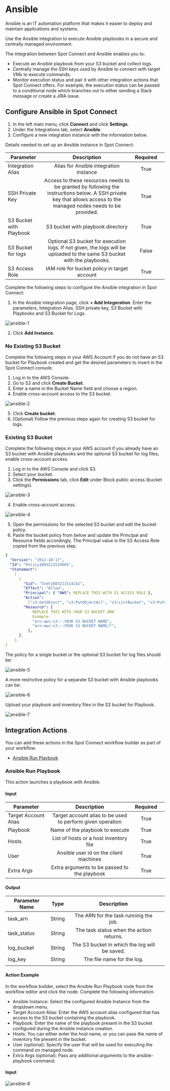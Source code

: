 # Ansible

Ansible is an IT automation platform that makes it easier to deploy and maintain applications and systems.

Use the Ansible integration to execute Ansible playbooks in a secure and centrally managed environment.

The integration between Spot Connect and Ansible enables you to:

- Execute an Ansible playbook from your S3 bucket and collect logs.
- Centrally manage the SSH keys used by Ansible to connect with target VMs to execute commands.
- Monitor execution status and pair it with other integration actions that Spot Connect offers. For example, the execution status can be passed to a conditional node which branches out to either sending a Slack message or create a JIRA issue.

## Configure Ansible in Spot Connect

1. In the left main menu, click **Connect** and click **Settings**.
2. Under the Integrations tab, select **Ansible**.
3. Configure a new integration instance with the information below.

Details needed to set up an Ansible instance in Spot Connect:

| Parameter               |                                                                            Description                                                                             | Required |     |
| ----------------------- | :----------------------------------------------------------------------------------------------------------------------------------------------------------------: | :------: | --- |
| Integration Alias       |                                                               Alias for Ansible integration instance                                                               |   True   |     |
| SSH Private Key         | Access to these resources needs to be granted by following the instructions below. A SSH private key that allows access to the managed nodes needs to be provided. |   True   |     |
| S3 Bucket with Playbook |                                                                 S3 bucket with playbook directory                                                                  |   True   |     |
| S3 Bucket for logs      |                      Optional S3 bucket for execution logs. If not given, the logs will be uploaded to the same S3 bucket with the playbooks.                      |  False   |     |
| S3 Access Role          |                                                            IAM role for bucket policy in target account                                                            |   True   |     |

Complete the following steps to configure the Ansible integration in Spot Connect:

1. In the Ansible integration page, click **+ Add Integeration**. Enter the parameters, Integration Alias, SSH private key, S3 Bucket with Playbooks and S3 Bucket for Logs.

![ansible-1](https://github.com/spotinst/help/assets/106514736/5a204e0c-451a-4399-94bc-c5659dfb19e5)

2. Click **Add Instance**.

### No Existing S3 Bucket

Complete the following steps in your AWS Account if you do not have an S3 bucket for Playbook created and get the desired parameters to insert in the Spot Connect console.

1. Log in to the AWS Console.
2. Go to S3 and click **Create Bucket**.
3. Enter a name in the Bucket Name field and choose a region.
4. Enable cross-account access to the S3 bucket.

![ansible-2](https://github.com/spotinst/help/assets/106514736/19aadd95-98d6-4b13-ba16-8cafae6dc1ba)

5. Click **Create bucket**.
6. (Optional) Follow the previous steps again for creating S3 bucket for logs.

### Existing S3 Bucket

Complete the following steps in your AWS account if you already have an S3 bucket with Ansible playbooks and the optional S3 bucket for log files, enable cross-account access.

1. Log in to the AWS Console and click S3.
2. Select your bucket.
3. Click the **Permissions** tab, click **Edit** under Block public access (bucket settings).

![ansible-3](https://github.com/spotinst/help/assets/106514736/b06bb697-27c4-40ce-b7a3-ebcced5f5cdc)

4. Enable cross-account access.

![ansible-4](https://github.com/spotinst/help/assets/106514736/06c62824-668d-4349-b3fc-1c1a89461024)

5. Open the permissions for the selected S3 bucket and edit the bucket policy.
6. Paste the bucket policy from below and update the Principal and Resource fields accordingly. The Principal value is the S3 Access Role copied from the previous step.

```yaml
{
  "Version": "2012-10-17",
  "Id": "Policy1603211524665",
  "Statement":
    [
      {
        "Sid": "Stmt1603211514142",
        "Effect": "Allow",
        "Principal": { "AWS": REPLACE THIS WITH S3 ACCESS ROLE },
        "Action":
          ["s3:GetObject", "s3:PutObjectAcl", "s3:ListBucket", "s3:PutObject"],
        "Resource": [
            REPLACE THIS WITH YOUR S3 BUCKET ARN
            Example-
            "arn:aws:s3:::YOUR S3 BUCKET NAME",
            "arn:aws:s3:::YOUR S3 BUCKET NAME/*",
          ],
      },
    ],
}
```

The policy for a single bucket or the optional S3 bucket for log files should be:

![ansible-5](https://github.com/spotinst/help/assets/106514736/a6b88eb9-7336-4dfe-9c21-0af9ed8110e1)

A more restrictive policy for a separate S3 bucket with Ansible playbooks can be:

![ansible-6](https://github.com/spotinst/help/assets/106514736/d51d1f71-1ce1-486a-b06a-f8313c0e5eb8)

Upload your playbook and inventory files in the S3 bucket for Playbook.

![ansible-7](https://github.com/spotinst/help/assets/106514736/a281796d-3475-4908-9ff0-d73f07c8ba5d)

## Integration Actions

You can add these actions in the Spot Connect workflow builder as part of your workflow.

- [Ansible Run Playbook](spot-connect/integrations/ansible?id=ansible-run-playbook)

### Ansible Run Playbook

This action launches a playbook with Ansible.

#### Input

| Parameter            |                        Description                         | Required |     |
| -------------------- | :--------------------------------------------------------: | :------: | --- |
| Target Account Alias | Target account alias to be used to perform given operation |   True   |     |
| Playbook             |              Name of the playbook to execute               |   True   |     |
| Hosts                |           List of hosts or a host inventory file           |   True   |     |
| User                 |           Ansible user id on the client machines           |   True   |     |
| Extra Args           |        Extra arguments to be passed to the playbook        |   True   |     |

#### Output

| Parameter Name |  Type  |                  Description                  |     |
| -------------- | :----: | :-------------------------------------------: | --- |
| task_arn       | String |     The ARN for the task running the job.     |     |
| task_status    | String |   The task status when the action returns.    |     |
| log_bucket     | String | The S3 bucket in which the log will be saved. |     |
| log_key        | String |          The file name for the log.           |     |
|                |        |                                               |     |

#### Action Example

In the workflow builder, select the Ansible Run Playbook node from the workflow editor and click the node. Complete the following information:

- Ansible Instance: Select the configured Ansible Instance from the dropdown menu.
- Target Account Alias: Enter the AWS account alias configured that has access to the S3 bucket containing the playbook.
- Playbook: Enter the name of the playbook present in the S3 bucket configured during the Ansible instance creation.
- Hosts: You can either enter the host name, or you can pass the name of inventory file present in the bucket.
- User (optional): Specify the user that will be used for executing the command on managed node.
- Extra Args (optional): Pass any additional arguments to the ansible-playbook command.

#### Input

![ansible-8](https://github.com/spotinst/help/assets/106514736/621723e8-10ea-4ca0-8196-94f183433227)
